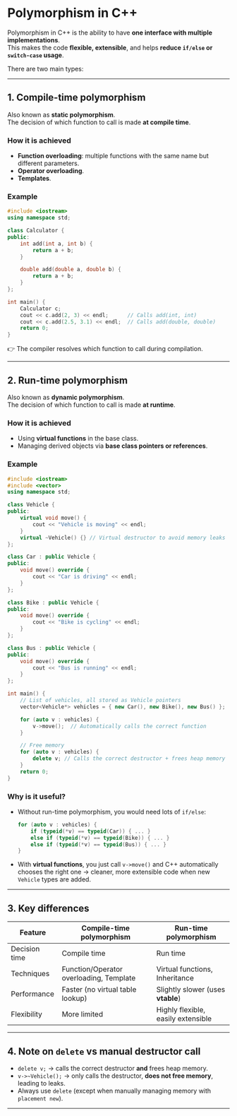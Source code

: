 # Polymorphism in C++

Polymorphism in C++ is the ability to have **one interface with multiple implementations**.  
This makes the code **flexible, extensible**, and helps **reduce `if/else` or `switch-case` usage**.

There are two main types:

---

## 1. Compile-time polymorphism
Also known as **static polymorphism**.  
The decision of which function to call is made **at compile time**.

### How it is achieved
- **Function overloading**: multiple functions with the same name but different parameters.
- **Operator overloading**.
- **Templates**.

### Example
```cpp
#include <iostream>
using namespace std;

class Calculator {
public:
    int add(int a, int b) {
        return a + b;
    }

    double add(double a, double b) {
        return a + b;
    }
};

int main() {
    Calculator c;
    cout << c.add(2, 3) << endl;      // Calls add(int, int)
    cout << c.add(2.5, 3.1) << endl;  // Calls add(double, double)
    return 0;
}
```

👉 The compiler resolves which function to call during compilation.

---

## 2. Run-time polymorphism
Also known as **dynamic polymorphism**.  
The decision of which function to call is made **at runtime**.

### How it is achieved
- Using **virtual functions** in the base class.
- Managing derived objects via **base class pointers or references**.

### Example
```cpp
#include <iostream>
#include <vector>
using namespace std;

class Vehicle {
public:
    virtual void move() {
        cout << "Vehicle is moving" << endl;
    }
    virtual ~Vehicle() {} // Virtual destructor to avoid memory leaks
};

class Car : public Vehicle {
public:
    void move() override {
        cout << "Car is driving" << endl;
    }
};

class Bike : public Vehicle {
public:
    void move() override {
        cout << "Bike is cycling" << endl;
    }
};

class Bus : public Vehicle {
public:
    void move() override {
        cout << "Bus is running" << endl;
    }
};

int main() {
    // List of vehicles, all stored as Vehicle pointers
    vector<Vehicle*> vehicles = { new Car(), new Bike(), new Bus() };

    for (auto v : vehicles) {
        v->move();  // Automatically calls the correct function
    }

    // Free memory
    for (auto v : vehicles) {
        delete v; // Calls the correct destructor + frees heap memory
    }
    return 0;
}
```

### Why is it useful?
- Without run-time polymorphism, you would need lots of `if/else`:
  ```cpp
  for (auto v : vehicles) {
      if (typeid(*v) == typeid(Car)) { ... }
      else if (typeid(*v) == typeid(Bike)) { ... }
      else if (typeid(*v) == typeid(Bus)) { ... }
  }
  ```
- With **virtual functions**, you just call `v->move()` and C++ automatically chooses the right one → cleaner, more extensible code when new `Vehicle` types are added.

---

## 3. Key differences

| Feature          | Compile-time polymorphism            | Run-time polymorphism          |
|------------------|--------------------------------------|--------------------------------|
| Decision time    | Compile time                         | Run time                       |
| Techniques       | Function/Operator overloading, Template | Virtual functions, Inheritance |
| Performance      | Faster (no virtual table lookup)     | Slightly slower (uses **vtable**) |
| Flexibility      | More limited                         | Highly flexible, easily extensible |

---

## 4. Note on `delete` vs manual destructor call

- `delete v;` → calls the correct destructor **and** frees heap memory.  
- `v->~Vehicle();` → only calls the destructor, **does not free memory**, leading to leaks.  
- Always use `delete` (except when manually managing memory with `placement new`).

---
